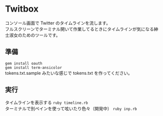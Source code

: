 Twitbox
======================
コンソール画面で Twitter のタイムラインを流します。    
フルスクリーンでターミナル開いて作業してるときにタイムラインが気になる紳士淑女のためのツールです。

準備
------
  ``gem install oauth``  
  ``gem install term-ansicolor``  
  tokens.txt.sample みたいな感じで tokens.txt を作ってください。

実行
------
  タイムラインを表示する ``ruby timeline.rb``  
  ターミナルで別ペインを使って呟いたり色々（開発中） ``ruby inp.rb``  

